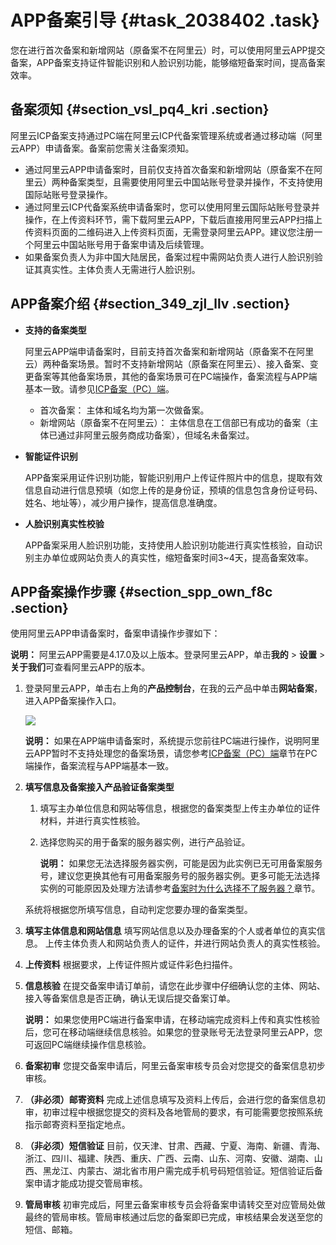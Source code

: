 # APP备案引导 {#task_2038402 .task}

您在进行首次备案和新增网站（原备案不在阿里云）时，可以使用阿里云APP提交备案，APP备案支持证件智能识别和人脸识别功能，能够缩短备案时间，提高备案效率。

## 备案须知 {#section_vsl_pq4_kri .section}

 阿里云ICP备案支持通过PC端在阿里云ICP代备案管理系统或者通过移动端（阿里云APP）申请备案。备案前您需关注备案须知。 

-   通过阿里云APP申请备案时，目前仅支持首次备案和新增网站（原备案不在阿里云）两种备案类型，且需要使用阿里云中国站账号登录并操作，不支持使用国际站账号登录操作。
-   通过阿里云ICP代备案系统申请备案时，您可以使用阿里云国际站账号登录并操作，在上传资料环节，需下载阿里云APP，下载后直接用阿里云APP扫描上传资料页面的二维码进入上传资料页面，无需登录阿里云APP。建议您注册一个阿里云中国站账号用于备案申请及后续管理。
-   如果备案负责人为非中国大陆居民，备案过程中需网站负责人进行人脸识别验证其真实性。主体负责人无需进行人脸识别。

## APP备案介绍 {#section_349_zjl_llv .section}

-   **支持的备案类型** 

    阿里云APP端申请备案时，目前支持首次备案和新增网站（原备案不在阿里云）两种备案场景。暂时不支持新增网站（原备案在阿里云）、接入备案、变更备案等其他备案场景，其他的备案场景可在PC端操作，备案流程与APP端基本一致。请参见[ICP备案（PC）端](../cn.zh-CN/ICP备案流程（PC端）/验证备案类型/验证备案类型.md#)。

    -   首次备案： 主体和域名均为第一次做备案。
    -   新增网站（原备案不在阿里云）： 主体信息在工信部已有成功的备案（主体已通过非阿里云服务商成功备案），但域名未备案过。
-   **智能证件识别** 

    APP备案采用证件识别功能，智能识别用户上传证件照片中的信息，提取有效信息自动进行信息预填（如您上传的是身份证，预填的信息包含身份证号码、姓名、地址等），减少用户操作，提高信息准确度。

-   **人脸识别真实性校验** 

    APP备案采用人脸识别功能，支持使用人脸识别功能进行真实性核验，自动识别主办单位或网站负责人的真实性，缩短备案时间3~4天，提高备案效率。


## APP备案操作步骤 {#section_spp_own_f8c .section}

使用阿里云APP申请备案时，备案申请操作步骤如下：

**说明：** 阿里云APP需要是4.17.0及以上版本。登录阿里云APP，单击**我的** \> **设置** \> **关于我们**可查看阿里云APP的版本。

1.  登录阿里云APP，单击右上角的**产品控制台**，在我的云产品中单击**网站备案**，进入APP备案操作入口。 

    ![](http://static-aliyun-doc.oss-cn-hangzhou.aliyuncs.com/assets/img/149698/156776119250211_zh-CN.png)

    **说明：** 如果在APP端申请备案时，系统提示您前往PC端进行操作，说明阿里云APP暂时不支持处理您的备案场景，请您参考[ICP备案（PC）端](../cn.zh-CN/ICP备案流程（PC端）/验证备案类型/验证备案类型.md#)章节在PC端操作，备案流程与APP端基本一致。

2.  **填写信息及备案接入产品验证备案类型** 

    1.  填写主办单位信息和网站等信息，根据您的备案类型上传主办单位的证件材料，并进行真实性核验。
    2.  选择您购买的用于备案的服务器实例，进行产品验证。 

        **说明：** 如果您无法选择服务器实例，可能是因为此实例已无可用备案服务号，建议您更换其他有可用备案服务号的服务器实例。更多可能无法选择实例的可能原因及处理方法请参考[备案时为什么选择不了服务器？](../cn.zh-CN/常见问题/备案流程FAQ/产品验证FAQ.md#section_qqb_hss_zdb)章节。

    系统将根据您所填写信息，自动判定您要办理的备案类型。

3.  **填写主体信息和网站信息** 填写网站信息以及办理备案的个人或者单位的真实信息。 上传主体负责人和网站负责人的证件，并进行网站负责人的真实性核验。
4.  **上传资料** 根据要求，上传证件照片或证件彩色扫描件。
5.  **信息核验** 在提交备案申请订单前，请您在此步骤中仔细确认您的主体、网站、接入等备案信息是否正确，确认无误后提交备案订单。

    **说明：** 如果您使用PC端进行备案申请，在移动端完成资料上传和真实性核验后，您可在移动端继续信息核验。如果您的登录账号无法登录阿里云APP，您可返回PC端继续操作信息核验。

6.  **备案初审** 您提交备案申请后，阿里云备案审核专员会对您提交的备案信息初步审核。
7.  **（非必须）邮寄资料** 完成上述信息填写及资料上传后，会进行您的备案信息初审，初审过程中根据您提交的资料及各地管局的要求，有可能需要您按照系统指示邮寄资料至指定地点。
8.  **（非必须）短信验证** 目前，仅天津、甘肃、西藏、宁夏、海南、新疆、青海、浙江、四川、福建、陕西、重庆、广西、云南、山东、河南、安徽、湖南、山西、黑龙江、内蒙古、湖北省市用户需完成手机号码短信验证。短信验证后备案申请才能成功提交管局审核。
9.  **管局审核** 初审完成后，阿里云备案审核专员会将备案申请转交至对应管局处做最终的管局审核。管局审核通过后您的备案即已完成，审核结果会发送至您的短信、邮箱。

